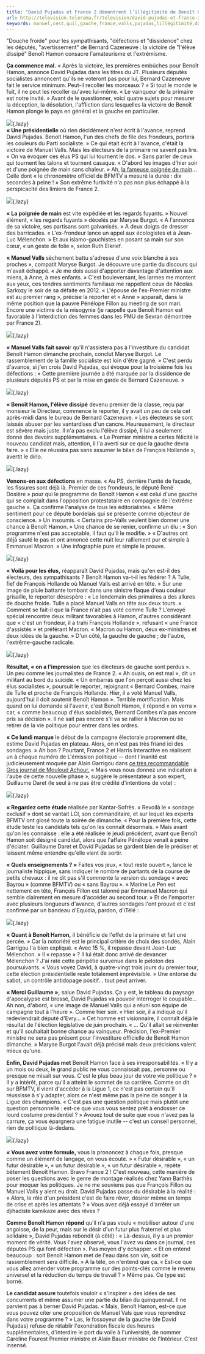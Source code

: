 ```yaml
---
title: "David Pujadas et France 2 démontrent l’illégitimité de Benoît Hamon"
url: http://television.telerama.fr/television/david-pujadas-et-france-2-demontrent-l-illegitimite-de-benoit-hamon,153536.php
keywords: manuel,cest,quil,gauche,france,valls,pujadas,lillégitimité,david,hamon,benoît,démontrent
---
```

"Douche froide" pour les sympathisants, "défections et "dissidence" chez les députés, "avertissement" de Bernard Cazeneuve : la victoire de "l'élève dissipé" Benoît Hamon consacre l'amateurisme et l'extrémisme.

**Ça commence mal.** « Après la victoire, les premières embûches pour Benoît Hamon, annonce David Pujadas dans les titres du JT. Plusieurs députés socialistes annoncent qu'ils ne voteront pas pour lui, Bernard Cazeneuve fait le service minimum. Peut-il recoller les morceaux ? » Si tout le monde le fuit, il ne peut les recoller qu'avec lui-même. « Le vainqueur de la primaire est notre invité. » Avant de le questionner, voici quatre sujets pour mesurer la déception, la désolation, l'affliction dans lesquelles la victoire de Benoît Hamon plonge le pays en général et la gauche en particulier.

![](https://www.telerama.fr/sites/tr_master/themes/tr/images/trans.gif){.lazy}\
**« Une présidentielle** où rien décidément n'est écrit à l'avance, reprend David Pujadas. Benoît Hamon, l'un des chefs de file des frondeurs, portera les couleurs du Parti socialiste. » Ce qui était écrit à l'avance, c'était la victoire de Manuel Valls. Mais les électeurs de la primaire ne savent pas lire. « On va évoquer ces élus PS qui lui tournent le dos. » Sans parler de ceux qui tournent les talons et tournent casaque. « D'abord les images d'hier soir et d'une poignée de main sans chaleur. » Ah, [la fameuse poignée de main](http://television.telerama.fr/television/benoit-hamon-une-poignee-de-main-trop-furtive-pour-etre-honnete,153382.php)... Celle dont « le chronomètre officiel de BFMTV a mesuré la durée : dix secondes à peine ! » Son extrême furtivité n'a pas non plus échappé à la perspicacité des limiers de France 2.

![](https://www.telerama.fr/sites/tr_master/themes/tr/images/trans.gif){.lazy}

**« La poignée de main** est vite expédiée et les regards fuyants. » Nouvel élément, « les regards fuyants » décelés par Maryse Burgot. « A l'annonce de sa victoire, ses partisans sont galvanisés. » A deux doigts de dresser des barricades. « L'ex-frondeur lance un appel aux écologistes et à Jean-Luc Mélenchon. » Et aux islamo-gauchistes en posant sa main sur son cœur, « un geste de folie », selon Ruth Elkrief.

**« Manuel Valls** sèchement battu s'adresse d'une voix blanche à ses proches », compatit Maryse Burgot. Je découvre une partie du discours qui m'avait échappé. « Je me dois aussi d'apporter davantage d'attention aux miens, à Anne, à mes enfants. » C'est bouleversant, les larmes me montent aux yeux, ces tendres sentiments familiaux me rappellent ceux de Nicolas Sarkozy le soir de sa défaite en 2012. « L'épouse de l'ex-Premier ministre est au premier rang », précise la reporter et « Anne » apparaît, dans la même position que la pauvre Pénélope Fillon au meeting de son mari. Encore une victime de la misogynie (je rappelle que Benoît Hamon est favorable à l'interdiction des femmes dans les PMU de Sevran démontrée par France 2).

![](https://www.telerama.fr/sites/tr_master/themes/tr/images/trans.gif){.lazy}

**« Manuel Valls fait savoi**r qu'il n'assistera pas à l'investiture du candidat Benoît Hamon dimanche prochain, conclut Maryse Burgot. Le rassemblement de la famille socialiste est loin d'être gagné. » C'est perdu d'avance, si j'en crois David Pujadas, qui évoque pour la troisième fois les défections : « Cette première journée a été marquée par la dissidence de plusieurs députés PS et par la mise en garde de Bernard Cazeneuve. »

![](https://www.telerama.fr/sites/tr_master/themes/tr/images/trans.gif){.lazy}

**« Benoît Hamon, l'élève dissipé** devenu premier de la classe, reçu par monsieur le Directeur, commence le reporter, il y avait un peu de cela cet après-midi dans le bureau de Bernard Cazeneuve. » Les électeurs se sont laissés abuser par les vantardises d'un cancre. Heureusement, le directeur est sévère mais juste. Il n'a pas exclu l'élève dissipé, il lui a seulement donné des devoirs supplémentaires. « Le Premier ministre a certes félicité le nouveau candidat mais, attention, il l'a averti sur ce que la gauche devra faire. » « Elle ne réussira pas sans assumer le bilan de François Hollande », avertit le dirlo.

![](https://www.telerama.fr/sites/tr_master/themes/tr/images/trans.gif){.lazy}

**Venons-en aux défections** en masse. « Au PS, derrière l'unité de façade, les fissures sont déjà là. Premier de ces frondeurs, le député René Dosière » pour qui le programme de Benoît Hamon « est celui d'une gauche qui se complaît dans l'opposition protestataire en compagnie de l'extrême gauche ». Ça confirme l'analyse de tous les éditorialistes. « Même sentiment pour ce député bordelais qui se présente comme objecteur de conscience. » Un insoumis. « Certains pro-Valls veulent bien donner une chance à Benoît Hamon. » Une chance de se renier, confirme un élu : « Son programme n'est pas acceptable, il faut qu'il le modifie. » « D'autres ont déjà sauté le pas et ont annoncé cette nuit leur ralliement pur et simple à Emmanuel Macron. » Une infographie pure et simple le prouve.

![](https://www.telerama.fr/sites/tr_master/themes/tr/images/trans.gif){.lazy}

**« Voilà pour les élus,** réapparaît David Pujadas, mais qu'en est-il des électeurs, des sympathisants ? Benoît Hamon va-t-il les fédérer ? A Tulle, fief de François Hollande où Manuel Valls est arrivé en tête. » Sur une image de pluie battante tombant dans une sinistre flaque d'eau couleur grisaille, le reporter désespère : « Le lendemain des primaires a des allures de douche froide. Tulle a placé Manuel Valls en tête aux deux tours. » Comment se fait-il que la France n'ait pas voté comme Tulle ? L'envoyé spécial rencontre deux militant favorables à Hamon, d'autres considérant que « c'est un frondeur, il a trahi François Hollande », refusant « une France d'assistés » et préférant Macron. « Macron ou Hamon, deux ex-ministres et deux idées de la gauche. » D'un côté, la gauche de gauche ; de l'autre, l'extrême-gauche radicale.

![](https://www.telerama.fr/sites/tr_master/themes/tr/images/trans.gif){.lazy}

**Résultat, « on a l'impression** que les électeurs de gauche sont perdus ». Un peu comme les journalistes de France 2. « Ah ouais, on est mal », dit un militant au bord du suicide. « Un embarras que l'on perçoit aussi chez les élus socialistes », poursuit le reporter, rejoignant « Bernard Combes, maire de Tulle et proche de François Hollande. Hier, il a voté Manuel Valls, aujourd'hui il doit soutenir Benoît Hamon ». Terrible mortification. Mais quand on lui demande si l'avenir, c'est Benoît Hamon, il répond « on verra » car, « comme beaucoup d'élus socialistes, Bernard Combes n'a pas encore pris sa décision ». Il ne sait pas encore s'il va se rallier à Macron ou se retirer de la vie politique pour entrer dans les ordres.

**« Ce lundi marque** le début de la campagne électorale proprement dite, estime David Pujadas en plateau. Alors, on n'est pas très friand ici des sondages. » Ah bon ? Pourtant, France 2 et Harris Interactive en réalisent un à chaque numéro de L'émission politique -- dont l'inanité est judicieusement moquée par Alain Garrigou dans [ce très recommandable Gros journal de Mouloud Achour.](http://www.canalplus.fr/emissions/pid8579-le-gros-journal.html?vid=1432826) « Mais vous nous donnez une indication à l'aube de cette nouvelle phase », suggère le présentateur à son expert, Guillaume Daret (le seul à ne pas être crédité d'intentions de vote) :

![](https://www.telerama.fr/sites/tr_master/themes/tr/images/trans.gif){.lazy}

**« Regardez cette étude** réalisée par Kantar-Sofrès. » Revoilà le « sondage exclusif » dont se vantait LCI, son commanditaire, et sur lequel les experts BFMTV ont glosé toute la soirée de dimanche. « Pour la première fois, cette étude teste les candidats tels qu'on les connaît désormais. » Mais avant qu'on les connaisse : elle a été réalisée le jeudi précédent, avant que Benoît Hamon soit désigné candidat, alors que l'affaire Pénélope venait à peine d'éclater. Guillaume Daret et David Pujadas se gardent bien de le préciser et laissent même entendre qu'elle vient de sortir.

**« Quels enseignements ? »** Faites vos jeux, « tout reste ouvert », lance le journaliste hippique, sans indiquer le nombre de partants de la course de petits chevaux : il ne dit pas s'il commente la version du sondage « avec Bayrou » (comme BFMTV) ou « sans Bayrou ». « Marine Le Pen est nettement en tête, François Fillon est talonné par Emmanuel Macron qui semble clairement en mesure d'accéder au second tour. » Et de l'emporter avec plusieurs longueurs d'avance, d'autres sondages l'ont prouvé et c'est confirmé par un bandeau d'Equidia, pardon, d'iTélé :

![](https://www.telerama.fr/sites/tr_master/themes/tr/images/trans.gif){.lazy}

**« Quant à Benoît Hamon,** il bénéficie de l'effet de la primaire et fait une percée. » Car la notoriété est le principal critère de choix des sondés, Alain Garrigou l'a bien expliqué. « Avec 15 %, il repasse devant Jean-Luc Mélenchon. » Il « repasse » ? Il lui était donc arrivé de devancer Mélenchon ? J'ai raté cette péripétie survenue dans le peloton des poursuivants. « Vous voyez David, à quatre-vingt trois jours du premier tour, cette élection présidentielle reste totalement imprévisible. » Une entorse du sabot, un contrôle antidopage positif... tout peut arriver.

**« Merci Guillaume »,** salue David Pujadas. Ça y est, le tableau du paysage d'apocalypse est brossé, David Pujadas va pouvoir interroger le coupable... Ah non, d'abord, « une image de Manuel Valls qui a réuni son équipe de campagne tout à l'heure ». Comme hier soir. « Hier soir, il a indiqué qu'il redeviendrait député d'Evry... » Cet homme est visionnaire, il connaît déjà le résultat de l'élection législative de juin prochain. « ... Qu'il allait se réinventer et qu'il souhaitait bonne chance au vainqueur. Précision, l'ex-Premier ministre ne sera pas présent pour l'investiture officielle de Benoît Hamon dimanche. » Maryse Burgot l'avait déjà précisé mais deux précisions valent mieux qu'une.

**Enfin, David Pujadas met** Benoît Hamon face à ses irresponsabilités. « Il y a un mois ou deux, le grand public ne vous connaissait pas, personne ou presque ne misait sur vous. C'est le plus beau jour de votre vie politique ? » Il y a intérêt, parce qu'il a atteint le sommet de sa carrière. Comme on dit sur BFMTV, il vient d'accéder à la Ligue 1, ce n'est pas certain qu'il réussisse à s'y adapter, alors ce n'est même pas la peine de songer à la Ligue des champions. « C'est pas une question politique mais plutôt une question personnelle : est-ce que vous vous sentez prêt à endosser ce lourd costume présidentiel ? » Avouez tout de suite que vous n'avez pas la carrure, ça vous épargnera une fatigue inutile -- c'est un conseil personnel, rien de politique là-dedans.

![](https://www.telerama.fr/sites/tr_master/themes/tr/images/trans.gif){.lazy}

**« Vous avez votre formule,** vous la prononcez à chaque fois, presque comme un élément de langage, on vous écoute. » « Futur désirable », « un futur désirable », « un futur désirable », « un futur désirable », répète bêtement Benoît Hamon. Bravo France 2 ! C'est nouveau, cette manière de poser les questions avec le genre de montage réalisés chez Yann Barthès pour moquer les politiques. Je ne me souviens pas que François Fillon ou Manuel Valls y aient eu droit. David Pujadas passe du désirable à la réalité : « Alors, le rôle d'un président c'est de faire rêver, désirer même en temps de crise et après les attentats ? » Vous avez déjà essayé d'arrêter un djihadiste kamikaze avec des rêves ?

**Comme Benoît Hamon répond** qu'il n'a pas voulu « mobiliser autour d'une angoisse, de la peur, mais sur le désir d'un futur plus fraternel et plus solidaire », David Pujadas rebondit (à côté) : « Là-dessus, il y a un premier moment de vérité. Vous l'avez observé, vous l'avez vu dans ce journal, ces députés PS qui font défection ». Pas moyen d'y échapper. « Et on entend beaucoup : soit Benoît Hamon met de l'eau dans son vin, soit ce rassemblement sera difficile. » A la télé, on n'entend que ça. « Est-ce que vous allez amender votre programme sur des points-clés comme le revenu universel et la réduction du temps de travail ? » Même pas. Ce type est borné.

**Le candidat assure** toutefois vouloir « s'inspirer » des idées de ses concurrents et même assumer une partie du bilan du quinquennat. Il ne parvient pas à berner David Pujadas. « Mais, Benoît Hamon, est-ce que vous pouvez citer une proposition de Manuel Vals que vous reprendrez dans votre programme ? » Las, le fossoyeur de la gauche (de David Pujadas) refuse de rétablir l'exonération fiscale des heures supplémentaires, d'interdire le port du voile à l'université, de nommer Caroline Fourest Premier ministre et Alain Bauer ministre de l'Intérieur. C'est insensé.
